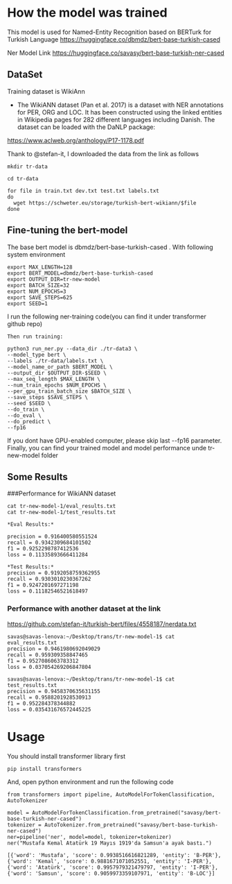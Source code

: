 # How the model was trained
This model is used for Named-Entity Recognition based on BERTurk for Turkish Language 
https://huggingface.co/dbmdz/bert-base-turkish-cased

Ner Model Link
https://huggingface.co/savasy/bert-base-turkish-ner-cased

## DataSet
Training dataset is WikiAnn

* The WikiANN dataset (Pan et al. 2017) is a dataset with NER annotations for PER, ORG and LOC. It has been constructed using the linked entities in Wikipedia pages for 282 different languages including Danish. The dataset can be loaded with the DaNLP package:

https://www.aclweb.org/anthology/P17-1178.pdf

Thank to @stefan-it, I downloaded the data from the link as follows

```
mkdir tr-data

cd tr-data

for file in train.txt dev.txt test.txt labels.txt
do
  wget https://schweter.eu/storage/turkish-bert-wikiann/$file
done
```

## Fine-tuning the bert-model 
The base bert model is dbmdz/bert-base-turkish-cased . With following system environment

```
export MAX_LENGTH=128
export BERT_MODEL=dbmdz/bert-base-turkish-cased
export OUTPUT_DIR=tr-new-model
export BATCH_SIZE=32
export NUM_EPOCHS=3
export SAVE_STEPS=625
export SEED=1

```

I run the following ner-training code(you can find it under transformer github repo)


```
Then run training:

python3 run_ner.py --data_dir ./tr-data3 \
--model_type bert \
--labels ./tr-data/labels.txt \
--model_name_or_path $BERT_MODEL \
--output_dir $OUTPUT_DIR-$SEED \
--max_seq_length $MAX_LENGTH \
--num_train_epochs $NUM_EPOCHS \
--per_gpu_train_batch_size $BATCH_SIZE \
--save_steps $SAVE_STEPS \
--seed $SEED \
--do_train \
--do_eval \
--do_predict \
--fp16
```

If you dont have GPU-enabled computer, please skip last --fp16 parameter.
Finally, you can find your trained model and model performance unde tr-new-model folder


## Some Results

###Performance for WikiANN dataset
```
cat tr-new-model-1/eval_results.txt
cat tr-new-model-1/test_results.txt

*Eval Results:*

precision = 0.916400580551524
recall = 0.9342309684101502
f1 = 0.9252298787412536
loss = 0.11335893666411284

*Test Results:*
precision = 0.9192058759362955
recall = 0.9303010230367262
f1 = 0.9247201697271198
loss = 0.11182546521618497

```

### Performance with another dataset at the link
https://github.com/stefan-it/turkish-bert/files/4558187/nerdata.txt

```
savas@savas-lenova:~/Desktop/trans/tr-new-model-1$ cat eval_results.txt
precision = 0.9461980692049029
recall = 0.959309358847465
f1 = 0.9527086063783312
loss = 0.037054269206847804

savas@savas-lenova:~/Desktop/trans/tr-new-model-1$ cat test_results.txt
precision = 0.9458370635631155
recall = 0.9588201928530913
f1 = 0.952284378344882
loss = 0.035431676572445225
```

# Usage

You should install transformer library first

```
pip install transformers
```

And, open python environment and run the following code

```
from transformers import pipeline, AutoModelForTokenClassification, AutoTokenizer

model = AutoModelForTokenClassification.from_pretrained("savasy/bert-base-turkish-ner-cased")
tokenizer = AutoTokenizer.from_pretrained("savasy/bert-base-turkish-ner-cased")
ner=pipeline('ner', model=model, tokenizer=tokenizer)
ner("Mustafa Kemal Atatürk 19 Mayıs 1919'da Samsun'a ayak bastı.")

[{'word': 'Mustafa', 'score': 0.9938516616821289, 'entity': 'B-PER'}, {'word': 'Kemal', 'score': 0.9881671071052551, 'entity': 'I-PER'}, {'word': 'Atatürk', 'score': 0.9957979321479797, 'entity': 'I-PER'}, {'word': 'Samsun', 'score': 0.9059973359107971, 'entity': 'B-LOC'}]

```

















